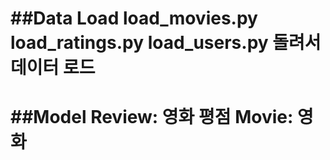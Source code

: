 ##Data Load 
load_movies.py
load_ratings.py
load_users.py 
돌려서 데이터 로드 
============
##Model 
Review: 영화 평점 
Movie: 영화 
============
